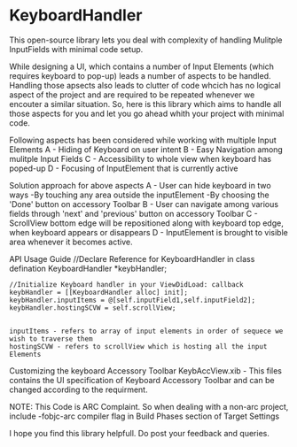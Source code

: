KeyboardHandler
===============

This open-source library lets you deal with complexity of handling Mulitple InputFields with minimal code setup.

While designing a UI, which contains a number of Input Elements (which requires keyboard to pop-up) leads a number of aspects to be handled. Handling those apsects also leads to clutter of code whcich has no logical aspect of the project and are required to be repeated whenever we encouter a similar situation. So, here is this library which aims to handle all those aspects for you and let you go ahead whith your project with minimal code.

Following aspects has been considered while working with multiple Input Elements
A - Hiding of Keyboard on user intent
B - Easy Navigation among mulitple Input Fields
C - Accessibility to whole view when keyboard has poped-up
D - Focusing of InputElement that is currently active


Solution approach for above aspects
A - User can hide keyboard in two ways
     -By touching any area outside the inputElement
     -By choosing the 'Done' button on accessory Toolbar
B - User can navigate among various fields through 'next' and 'previous' button on accessory Toolbar
C - ScrollView bottom edge will be repositioned along with keyboard top edge, when keyboard appears or disappears
D - InputElement is brought to visible area whenever it becomes active.


API Usage Guide
    //Declare Reference for KeyboardHandler in class defination
    KeyboardHandler *keybHandler;

    //Initialize Keyboard handler in your ViewDidLoad: callback
    keybHandler = [[KeyboardHandler alloc] init];
    keybHandler.inputItems = @[self.inputField1,self.inputField2];
    keybHandler.hostingSCVW = self.scrollView;
    
    
    inputItems - refers to array of input elements in order of sequece we wish to traverse them
    hostingSCVW - refers to scrollView which is hosting all the input Elements
    
    

Customizing the keyboard Accessory Toolbar
KeybAccView.xib - This files contains the UI specification of Keyboard Accessory Toolbar and can be changed according to the requirment.

NOTE:
This Code is ARC Complaint. So when dealing with a non-arc project, include -fobjc-arc compiler flag in Build Phases section of Target Settings


I hope you find this library helpfull.
Do post your feedback and queries.
